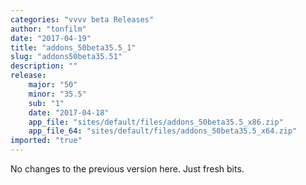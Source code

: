 ```yaml
---
categories: "vvvv beta Releases"
author: "tonfilm"
date: "2017-04-19"
title: "addons_50beta35.5_1"
slug: "addons50beta35.51"
description: ""
release: 
    major: "50"
    minor: "35.5"
    sub: "1"
    date: "2017-04-18"
    app_file: "sites/default/files/addons_50beta35.5_x86.zip"
    app_file_64: "sites/default/files/addons_50beta35.5_x64.zip"
imported: "true"
---
```



No changes to the previous version here. Just fresh bits.